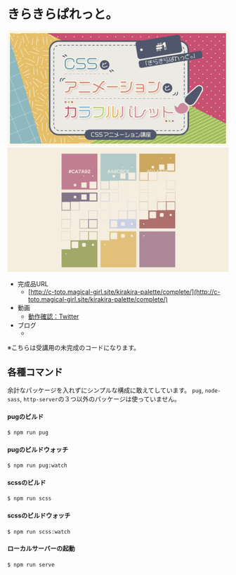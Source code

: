 # きらきらぱれっと。
![cover](./res/cover.png)
![screenshot](./res/screenshot.png)

- 完成品URL
  - [http://c-toto.magical-girl.site/kirakira-palette/complete/](http://c-toto.magical-girl.site/kirakira-palette/complete/)
- 動画
  - [動作確認：Twitter](https://twitter.com/yui540/status/1127940429599604736)
- ブログ
  - []()

※こちらは受講用の未完成のコードになります。

## 各種コマンド
余計なパッケージを入れずにシンプルな構成に敢えてしています。
`pug`, `node-sass`, `http-server`の３つ以外のパッケージは使っていません。

#### pugのビルド

```bash
$ npm run pug
```

#### pugのビルドウォッチ

```bash
$ npm run pug:watch
```

#### scssのビルド

```bash
$ npm run scss
```

#### scssのビルドウォッチ

```bash
$ npm run scss:watch
```

#### ローカルサーバーの起動

```bash
$ npm run serve
```
